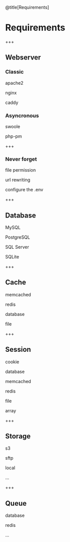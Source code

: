 @title[Requirements]
# Requirements
+++
## Webserver
### Classic
<p class="fragment text-left text-07">apache2</p>
<p class="fragment text-left text-07">nginx</p>
<p class="fragment text-left text-07">caddy</p>

### Asyncronous
<p class="fragment text-left text-07">swoole</p>
<p class="fragment text-left text-07">php-pm</p>

+++
### Never forget
<p class="fragment text-left text-07">file permission</p>
<p class="fragment text-left text-07">url rewriting</p>
<p class="fragment text-left text-07">configure the .env</p>

+++
## Database
<p class="fragment text-left text-07">MySQL</p>
<p class="fragment text-left text-07">PostgreSQL</p>
<p class="fragment text-left text-07">SQL Server</p>
<p class="fragment text-left text-07 text-red">SQLite</p>

+++
## Cache
<p class="fragment text-left text-07">memcached</p>
<p class="fragment text-left text-07">redis</p>
<p class="fragment text-left text-07">database</p>
<p class="fragment text-left text-07 text-red">file</p>

+++
## Session
<p class="fragment text-left text-07">cookie</p>
<p class="fragment text-left text-07">database</p>
<p class="fragment text-left text-07">memcached</p>
<p class="fragment text-left text-07">redis</p>
<p class="fragment text-left text-07 text-red">file</p>
<p class="fragment text-left text-07 text-red">array</p>

+++ 
## Storage
<p class="fragment text-left text-07">s3</p>
<p class="fragment text-left text-07">sftp</p>
<p class="fragment text-left text-07 text-red">local</p>
<p class="fragment text-left text-07">...</p>

+++ 
## Queue
<p class="fragment text-left text-07">database</p>
<p class="fragment text-left text-07">redis</p>
<p class="fragment text-left text-07">...</p>


